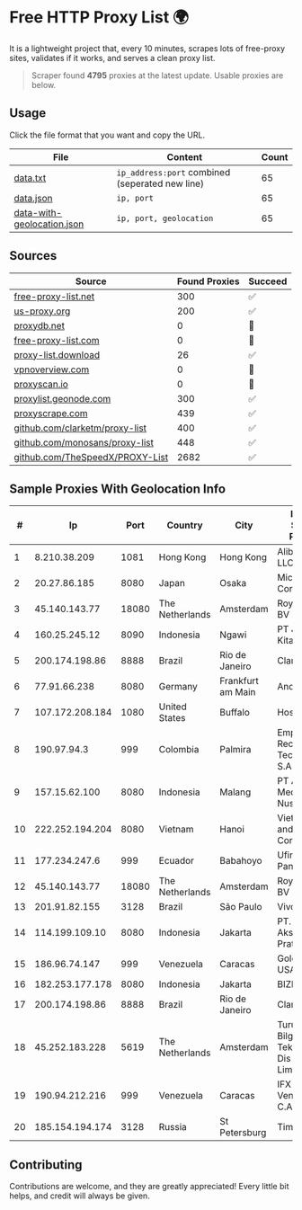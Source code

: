 
# Free HTTP Proxy List 🌍

It is a lightweight project that, every 10 minutes, scrapes lots of free-proxy sites, validates if it works, and serves a clean proxy list.


> Scraper found **4795** proxies at the latest update. Usable proxies are below.

## Usage

Click the file format that you want and copy the URL.


|File|Content|Count|
|----|-------|-----|
|[data.txt](https://raw.githubusercontent.com/themiralay/Proxy-List-World/master/data.txt)|`ip_address:port` combined (seperated new line)|65|
|[data.json](https://raw.githubusercontent.com/themiralay/Proxy-List-World/master/data.json)|`ip, port`|65|
|[data-with-geolocation.json](https://raw.githubusercontent.com/themiralay/Proxy-List-World/master/data-with-geolocation.json)|`ip, port, geolocation`|65|

## Sources

|Source|Found Proxies|Succeed|
|------|-------------|-------|
|[free-proxy-list.net](https://free-proxy-list.net)|300|✅|
|[us-proxy.org](https://www.us-proxy.org)|200|✅|
|[proxydb.net](http://proxydb.net)|0|🚫|
|[free-proxy-list.com](https://free-proxy-list.com/?page=&port=&type%5B%5D=http&type%5B%5D=https&up_time=0&search=Search)|0|🚫|
|[proxy-list.download](https://www.proxy-list.download/HTTP)|26|✅|
|[vpnoverview.com](https://vpnoverview.com/privacy/anonymous-browsing/free-proxy-servers)|0|🚫|
|[proxyscan.io](https://www.proxyscan.io)|0|🚫|
|[proxylist.geonode.com](https://proxylist.geonode.com/api/proxy-list?limit=300&page=1&sort_by=lastChecked&sort_type=desc&protocols=http,https)|300|✅|
|[proxyscrape.com](https://api.proxyscrape.com/v2/?request=displayproxies&protocol=http&timeout=10000&country=all&ssl=all&anonymity=all)|439|✅|
|[github.com/clarketm/proxy-list](https://raw.githubusercontent.com/clarketm/proxy-list/master/proxy-list-raw.txt)|400|✅|
|[github.com/monosans/proxy-list](https://raw.githubusercontent.com/monosans/proxy-list/main/proxies/http.txt)|448|✅|
|[github.com/TheSpeedX/PROXY-List](https://raw.githubusercontent.com/TheSpeedX/PROXY-List/master/http.txt)|2682|✅|


## Sample Proxies With Geolocation Info

|#|Ip|Port|Country|City|Internet Service Provider|
|-|--|----|-------|----|-------------------------|
|1|8.210.38.209|1081|Hong Kong|Hong Kong|Alibaba.com LLC|
|2|20.27.86.185|8080|Japan|Osaka|Microsoft Corporation|
|3|45.140.143.77|18080|The Netherlands|Amsterdam|RoyaleHosting BV|
|4|160.25.245.12|8090|Indonesia|Ngawi|PT Jaringan Kita Bersama|
|5|200.174.198.86|8888|Brazil|Rio de Janeiro|Claro S.A|
|6|77.91.66.238|8080|Germany|Frankfurt am Main|Andrii Hrosh|
|7|107.172.208.184|1080|United States|Buffalo|HostPapa|
|8|190.97.94.3|999|Colombia|Palmira|Empresa de Recursos Tecnologicos S.A E.S.P|
|9|157.15.62.100|8080|Indonesia|Malang|PT Anugerah Media Data Nusantara|
|10|222.252.194.204|8080|Vietnam|Hanoi|VietNam Post and Telecom Corporation|
|11|177.234.247.6|999|Ecuador|Babahoyo|Ufinet Panama S.A.|
|12|45.140.143.77|18080|The Netherlands|Amsterdam|RoyaleHosting BV|
|13|201.91.82.155|3128|Brazil|São Paulo|Vivo|
|14|114.199.109.10|8080|Indonesia|Jakarta|PT. Solusi Aksesindo Pratama|
|15|186.96.74.147|999|Venezuela|Caracas|Gold Data USA Inc|
|16|182.253.177.178|8080|Indonesia|Jakarta|BIZNET|
|17|200.174.198.86|8888|Brazil|Rio de Janeiro|Claro S.A|
|18|45.252.183.228|5619|The Netherlands|Amsterdam|Turunc Smart Bilgisayar Teknoloji Ve Dis Ticaret Limited Sirketi|
|19|190.94.212.216|999|Venezuela|Caracas|IFX Networks Venezuela C.A.|
|20|185.154.194.174|3128|Russia|St Petersburg|TimeWeb Ltd.|



## Contributing

Contributions are welcome, and they are greatly appreciated! Every
little bit helps, and credit will always be given.

